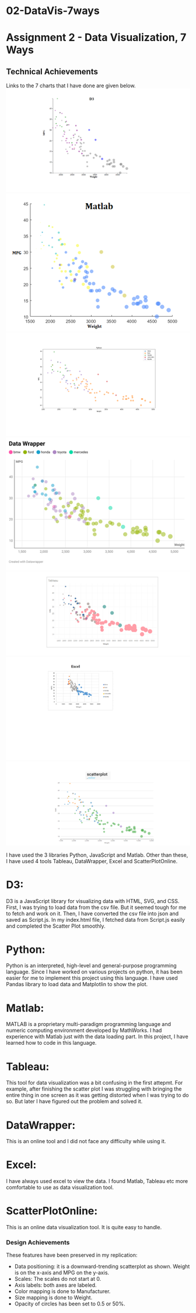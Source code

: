# 02-DataVis-7ways

Assignment 2 - Data Visualization, 7 Ways  
===
## Technical Achievements
Links to the 7 charts that I have done are given below.
![D3](img/D3ScatterPlot.png)
![Matlab](img/MatlabScatterPlot.png)
![Python](img/Python.png)
![DataWrapper](img/DataWrapperScatterPlot.png)
![Tableau](img/TableauScatterPlot.png)
![Excel](img/excelScatterPlot.png)
![ScatterPlotOnline](img/ScatterPlotOnline.png)

I have used the 3 libraries Python, JavaScript and Matlab. Other than these, I have used 4 tools Tableau, DataWrapper, Excel and ScatterPlotOnline.

# D3:
D3 is a JavaScript library for visualizing data with HTML, SVG, and CSS. First, I was trying to load data from the csv file. But it seemed tough for me to fetch and work on it. Then, I have converted the csv file into json and saved as Script.js. In my index.html file, I fetched data from Script.js easily and completed the Scatter Plot smoothly.
# Python:
Python is an interpreted, high-level and general-purpose programming language. Since I have worked on various projects on python, it has been easier for me to implement this project using this language. I have used Pandas library to load data and Matplotlin to show the plot.
# Matlab:
MATLAB is a proprietary multi-paradigm programming language and numeric computing environment developed by MathWorks. I had experience with Matlab just with the data loading part. In this project, I have learned how to code in this language.
# Tableau:
This tool for data visualization was a bit confusing in the first attepmt. For example, after finishing the scatter plot I was struggling with bringing the entire thing in one screen as it was getting distorted when I was trying to do so. But later I have figured out the problem and solved it. 
# DataWrapper:
This is an online tool and I did not face any difficulty while using it.
# Excel:
I have always used excel to view the data. I found Matlab, Tableau etc more comfortable to use as data visualization tool.
# ScatterPlotOnline:
This is an online data visualization tool. It is quite easy to handle.

### Design Achievements
These features have been preserved in my replication:

- Data positioning: it is a downward-trending scatterplot as shown.  Weight is on the x-axis and MPG on the y-axis.
- Scales: The scales do not start at 0.
- Axis labels: both axes are labeled.
- Color mapping is done to Manufacturer.
- Size mapping is done to Weight.
- Opacity of circles has been set to 0.5 or 50%.
